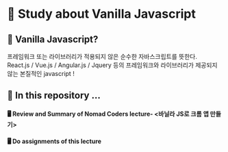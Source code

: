 <h1>🔎 Study about Vanilla Javascript</h1>

<h2>🧐 Vanilla Javascript?</h2>  
프레임워크 또는 라이브러리가 적용되지 않은 순수한 자바스크립트를 뜻한다.</br> 
React.js / Vue.js / Angular.js / Jquery 등의 프레임워크와 라이브러리가 제공되지 않는 본질적인 javascript !

<h2>🧐 In this repository ... </h2>

#### 🖥 Review and Summary of Nomad Coders lecture- <바닐라 JS로 크롬 앱 만들기>

#### 🖥 Do assignments of this lecture